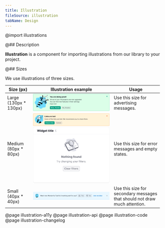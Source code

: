 ```yaml
---
title: Illustration
fileSource: illustration
tabName: Design
---
```


@import illustrations

@## Description

**Illustration** is a component for importing illustrations from our library to your project.

@## Sizes

We use illustrations of three sizes.

| Size (px)              | Illustration example                                                                                                     | Usage                                                                     |
| ---------------------- | ------------------------------------------------------------------------------------------------------------------------ | ------------------------------------------------------------------------- |
| Large (130px * 130px) | ![](static/large-size.png)                                                                | Use this size for advertising messages.                                   |
| Medium (80px * 80px)  | ![](static/medium-size.png) ![example of a medium illustration](static/medium-size2.png) | Use this size for error messages and empty states.                        |
| Small (40px * 40px)   | ![](static/small-size.png)                                                                | Use this size for secondary messages that should not draw much attention. |

@page illustration-a11y
@page illustration-api
@page illustration-code
@page illustration-changelog
